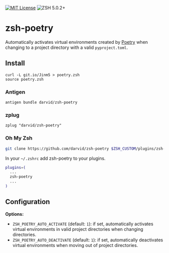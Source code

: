 [![MIT License](https://img.shields.io/badge/license-MIT-blue.svg)](./LICENSE)
![ZSH 5.0.2+](https://img.shields.io/badge/zsh-v5.0.2-orange.svg)

# zsh-poetry
Automatically activates virtual environments created by [Poetry] when
changing to a project directory with a valid ``pyproject.toml``.

[Poetry]: https://poetry.eustace.io/
[pyenv]: https://github.com/pyenv/pyenv



## Install
```
curl -L git.io/Jinm5 > poetry.zsh
source poetry.zsh
```


### Antigen
```
antigen bundle darvid/zsh-poetry
```


### zplug
```
zplug "darvid/zsh-poetry"
```

### Oh My Zsh

```zsh
git clone https://github.com/darvid/zsh-poetry $ZSH_CUSTOM/plugins/zsh-poetry
```

In your `~/.zshrc` add zsh-poetry to your plugins.

```zsh
plugins=(
  ...
  zsh-poetry
  ...
)
```

## Configuration

**Options:**
* `ZSH_POETRY_AUTO_ACTIVATE` (default: `1`): if set, automatically
  activates virtual environments in valid project directories when
  changing directories.
* `ZSH_POETRY_AUTO_DEACTIVATE` (default: `1`): if set, automatically
  deactivates virtual environments when moving out of project directories.
